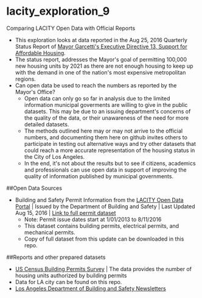 # lacity_exploration_9
Comparing LACITY Open Data with Official Reports

* This exploration looks at data reported in the Aug 25, 2016 Quarterly Status Report of [Mayor Garcetti's Executive Directive 13, Support for Affordable Housing](http://www.lamayor.org/mayor-garcetti%E2%80%99s-executive-directive-13-support-affordable-housing).
* The status report, addresses the Mayor's goal of permitting 100,000 new housing units by 2021 as there are not enough housing to keep up with the demand in one of the nation's most expensive metropolitan regions.
* Can open data be used to reach the numbers as reported by the Mayor's Office?
  * Open data can only go so far in analysis due to the limited information municipal goverments are willing to give in the public datasets. This may be due to an issuing department's concerns of the quality of the data, or their unawareness of the need for more detailed datasets.
  * The methods outlined here may or may not arrive to the official numbers, and documenting them here on github invites others to participate in testing out alternative ways and try other datasets that could reach a more accurate representation of the housing status in the City of Los Angeles.
  * In the end, it's not about the results but to see if citizens, academics and professionals can use open data in support of improving the quality of information published by municipal governments.

##Open Data Sources
* Building and Safety Permit Information from the [LACITY Open Data Portal](https://data.lacity.org) | Issued by the Department of Building and Safety | Last Updated Aug 15, 2016 | [Link to full permit dataset](https://data.lacity.org/A-Prosperous-City/Building-and-Safety-Permit-Information/yv23-pmwf)
  * Note: Permit issue dates start at 1/01/2013 to 8/11/2016
  * This dataset contains building permits, electrical permits, and mechanical permits.
  * Copy of full dataset from this update can be downloaded in this repo.
 
##Reports and other prepared datasets
* [US Census Building Permits Survey](https://www.census.gov/construction/bps/) | The data provides the number of housing units authorized by building permits
 * Data for LA city can be found on this repo.
* [Los Angeles Department of Building and Safety Newsletters](http://ladbs.org/forms-publications/publications/newsletter)

